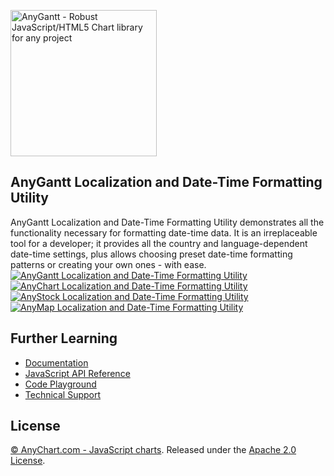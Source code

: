 [<img src="https://cdn.anychart.com/images/logo-transparent-segoe.png?2" width="234px" alt="AnyGantt - Robust JavaScript/HTML5 Chart library for any project">](http://www.anychart.com)

## AnyGantt Localization and Date-Time Formatting Utility
AnyGantt Localization and Date-Time Formatting Utility demonstrates all the functionality necessary for formatting date-time data.
It is an irreplaceable tool for a developer; it provides all the country and language-dependent date-time settings, plus allows choosing preset date-time formatting patterns or creating your own ones - with ease.
[<img src="http://static.anychart.com/images/github/anygantt-localization.png" alt="AnyGantt Localization and Date-Time Formatting Utility">](http://anychart.com/products/anygantt/demos/localization/)
[<img src="http://static.anychart.com/images/github/anychart-localization.png?1" alt="AnyChart Localization and Date-Time Formatting Utility">](http://anychart.com/products/anychart/demos/localization/)
[<img src="http://static.anychart.com/images/github/anystock-localization.png?1" alt="AnyStock Localization and Date-Time Formatting Utility">](http://anychart.com/products/anystock/demos/localization/)
[<img src="http://static.anychart.com/images/github/anymap-localization.png" alt="AnyMap Localization and Date-Time Formatting Utility">](http://anychart.com/products/anymap/demos/localization/)

## Further Learning
* [Documentation](https://docs.anychart.com)
* [JavaScript API Reference](https://api.anychart.com)
* [Code Playground](https://playground.anychart.com)
* [Technical Support](https://anychart.com/support)

## License
[© AnyChart.com - JavaScript charts](http://www.anychart.com). Released under the [Apache 2.0 License](https://github.com/anychart-solutions/localization-demo/blob/anygantt/LICENSE).